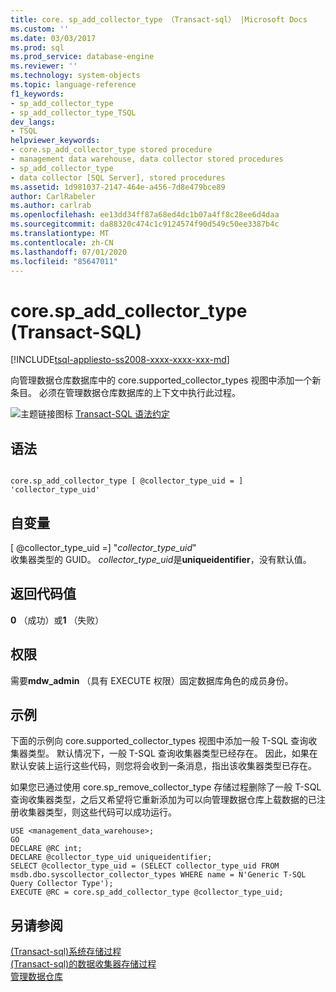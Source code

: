 ```yaml
---
title: core. sp_add_collector_type （Transact-sql） |Microsoft Docs
ms.custom: ''
ms.date: 03/03/2017
ms.prod: sql
ms.prod_service: database-engine
ms.reviewer: ''
ms.technology: system-objects
ms.topic: language-reference
f1_keywords:
- sp_add_collector_type
- sp_add_collector_type_TSQL
dev_langs:
- TSQL
helpviewer_keywords:
- core.sp_add_collector_type stored procedure
- management data warehouse, data collector stored procedures
- sp_add_collector_type
- data collector [SQL Server], stored procedures
ms.assetid: 1d981037-2147-464e-a456-7d8e479bce89
author: CarlRabeler
ms.author: carlrab
ms.openlocfilehash: ee13dd34ff87a68ed4dc1b07a4ff8c28ee6d4daa
ms.sourcegitcommit: da88320c474c1c9124574f90d549c50ee3387b4c
ms.translationtype: MT
ms.contentlocale: zh-CN
ms.lasthandoff: 07/01/2020
ms.locfileid: "85647011"
---
```

# <a name="coresp_add_collector_type-transact-sql"></a>core.sp_add_collector_type (Transact-SQL)
[!INCLUDE[tsql-appliesto-ss2008-xxxx-xxxx-xxx-md](../../includes/applies-to-version/sqlserver.md)]

  向管理数据仓库数据库中的 core.supported_collector_types 视图中添加一个新条目。 必须在管理数据仓库数据库的上下文中执行此过程。  
  
 ![主题链接图标](../../database-engine/configure-windows/media/topic-link.gif "“主题链接”图标") [Transact-SQL 语法约定](../../t-sql/language-elements/transact-sql-syntax-conventions-transact-sql.md)  
  
## <a name="syntax"></a>语法  
  
```  
  
core.sp_add_collector_type [ @collector_type_uid = ] 'collector_type_uid'  
```  
  
## <a name="arguments"></a>自变量  
 [ @collector_type_uid =] "*collector_type_uid*"  
 收集器类型的 GUID。 *collector_type_uid*是**uniqueidentifier**，没有默认值。  
  
## <a name="return-code-values"></a>返回代码值  
 **0** （成功）或**1** （失败）  
  
## <a name="permissions"></a>权限  
 需要**mdw_admin** （具有 EXECUTE 权限）固定数据库角色的成员身份。  
  
## <a name="examples"></a>示例  
 下面的示例向 core.supported_collector_types 视图中添加一般 T-SQL 查询收集器类型。 默认情况下，一般 T-SQL 查询收集器类型已经存在。 因此，如果在默认安装上运行这些代码，则您将会收到一条消息，指出该收集器类型已存在。  
  
 如果您已通过使用 core.sp_remove_collector_type 存储过程删除了一般 T-SQL 查询收集器类型，之后又希望将它重新添加为可以向管理数据仓库上载数据的已注册收集器类型，则这些代码可以成功运行。  
  
```  
USE <management_data_warehouse>;  
GO  
DECLARE @RC int;  
DECLARE @collector_type_uid uniqueidentifier;  
SELECT @collector_type_uid = (SELECT collector_type_uid FROM msdb.dbo.syscollector_collector_types WHERE name = N'Generic T-SQL Query Collector Type');  
EXECUTE @RC = core.sp_add_collector_type @collector_type_uid;  
```  
  
## <a name="see-also"></a>另请参阅  
 [&#40;Transact-sql&#41;系统存储过程](../../relational-databases/system-stored-procedures/system-stored-procedures-transact-sql.md)   
 [&#40;Transact-sql&#41;的数据收集器存储过程](../../relational-databases/system-stored-procedures/data-collector-stored-procedures-transact-sql.md)   
 [管理数据仓库](../../relational-databases/data-collection/management-data-warehouse.md)  
  
  
